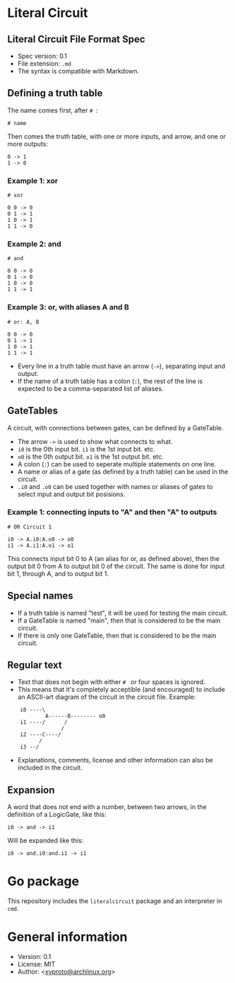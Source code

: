 # Literal Circuit

## Literal Circuit File Format Spec

* Spec version: 0.1
* File extension: `.md`
* The syntax is compatible with Markdown.

## Defining a truth table

The name comes first, after `# `:

    # name

Then comes the truth table, with one or more inputs, and arrow, and one or more outputs:

    0 -> 1
    1 -> 0

### Example 1: xor

    # xor

    0 0 -> 0
    0 1 -> 1
    1 0 -> 1
    1 1 -> 0

### Example 2: and

    # and

    0 0 -> 0
    0 1 -> 0
    1 0 -> 0
    1 1 -> 1

### Example 3: or, with aliases A and B

    # or: A, B

    0 0 -> 0
    0 1 -> 1
    1 0 -> 1
    1 1 -> 1

* Every line in a truth table must have an arrow (`->`), separating input and output.
* If the name of a truth table has a colon (`:`), the rest of the line is expected to be a comma-separated list of aliases.

## GateTables

A circuit, with connections between gates, can be defined by a GateTable.

* The arrow `->` is used to show what connects to what.
* `i0` is the 0th input bit. `i1` is the 1st input bit. etc.
* `o0` is the 0th output bit. `o1` is the 1st output bit. etc.
* A colon (`:`)  can be used to seperate multiple statements on one line.
* A name or alias of a gate (as defined by a truth table) can be used in the circuit.
* `.i0` and `.o0` can be used together with names or aliases of gates to select input and output bit posisions.

### Example 1: connecting inputs to "A" and then "A" to outputs

    # OR Circuit 1

    i0 -> A.i0:A.o0 -> o0
    i1 -> A.i1:A.o1 -> o1

This connects input bit 0 to A (an alias for or, as defined above), then the output bit 0 from A to output bit 0 of the circuit.
The same is done for input bit 1, through A, and to output bit 1.

## Special names

* If a truth table is named "test", it will be used for testing the main circuit.
* If a GateTable is named "main", then that is considered to be the main circuit.
* If there is only one GateTable, then that is considered to be the main circuit.

## Regular text

* Text that does not begin with either `# ` or four spaces is ignored.
* This means that it's completely acceptible (and encouraged) to include an ASCII-art diagram of the circuit in the circuit file. Example:

```none
    i0 ----\
            A------B-------- o0
    i1 ----/      /
                 /
    i2 ----C----/
          /
    i3 --/
```

* Explanations, comments, license and other information can also be included in the circuit.

## Expansion

A word that does not end with a number, between two arrows, in the definition of a LogicGate, like this:

`i0 -> and -> i1`

Will be expanded like this:

`i0 -> and.i0:and.i1 -> i1`

# Go package

This repository includes the `literalcircuit` package and an interpreter in `cmd`.

# General information

* Version: 0.1
* License: MIT
* Author: &lt;xyproto@archlinux.org&gt;
